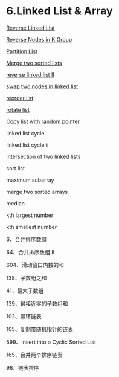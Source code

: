 # 6.Linked List & Array

[Reverse Linked List](https://github.com/xliu117/Leetcode/tree/master/step-by-step%20training/6.%20Linked%20List%20%26%20Array/LeetCode%20206.%20Reverse%20Linked%20List)

[Reverse Nodes in K Group](https://github.com/xliu117/Leetcode/tree/master/step-by-step%20training/6.%20Linked%20List%20&%20Array/LeetCode%2025.%20Reverse%20Nodes%20in%20k-Group)

[Partition List](https://github.com/xliu117/Leetcode/tree/master/step-by-step%20training/6.%20Linked%20List%20%26%20Array/LeetCode%2086.%20Partition%20List)

[Merge two sorted lists](https://github.com/xliu117/Leetcode/tree/master/step-by-step%20training/6.%20Linked%20List%20%26%20Array)

[reverse linked list II](https://github.com/xliu117/Leetcode/tree/master/step-by-step%20training/6.%20Linked%20List%20&%20Array/LeetCode%2092.%20Reverse%20Linked%20List%20II)


[swap two nodes in linked list](https://github.com/xliu117/Leetcode/tree/master/step-by-step%20training/6.%20Linked%20List%20%26%20Array/LintCode%20511.%20Swap%20two%20nodes%20in%20linked%20lists)

[reorder list](https://github.com/xliu117/Leetcode/tree/master/step-by-step%20training/6.%20Linked%20List%20&%20Array/LeetCode%20143.%20Reorder%20List)


[rotate list](https://github.com/xliu117/Leetcode/tree/master/step-by-step%20training/6.%20Linked%20List%20%26%20Array/LeetCode%2061.%20Rotate%20List)

[Copy list with random pointer](https://github.com/xliu117/Leetcode/tree/master/step-by-step%20training/6.%20Linked%20List%20&%20Array/LeetCode%20138.%20Copy%20List%20with%20Random%20Pointer)

linked list cycle

linked list cycle ii


intersection of two linked lists

sort list

maximum subarray

merge two sorted arrays

median

kth largest number

kth smallest number

6、合并排序数组

64、合并排序数组 II

604、滑动窗口内数的和


138、子数组之和


41、最大子数组


139、最接近零的子数组和

102、带环链表

105、复制带随机指针的链表


599、Insert into a Cyclic Sorted List

165、合并两个排序链表


98、链表排序
